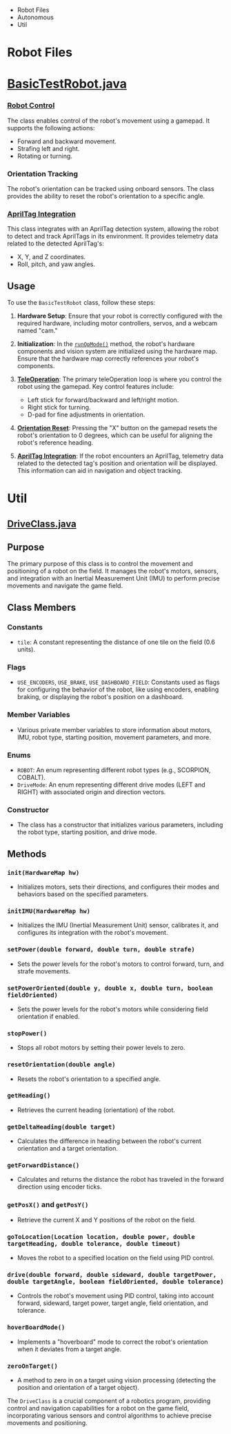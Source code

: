 - Robot Files
- Autonomous
- Util

# Robot Files
# [BasicTestRobot.java](https://github.com/SciFighters/FtcRobotController/blob/dev/TeamCode/src/main/java/org/firstinspires/ftc/teamcode/centerstage/BasicTestRobot.java)

### [Robot Control](https://github.com/SciFighters/FtcRobotController/blob/dev/TeamCode/src/main/java/org/firstinspires/ftc/teamcode/centerstage/BasicTestRobot.java#L54)

The class enables control of the robot's movement using a gamepad. It supports the following actions:
- Forward and backward movement.
- Strafing left and right.
- Rotating or turning.

### Orientation Tracking

The robot's orientation can be tracked using onboard sensors. The class provides the ability to reset the robot's orientation to a specific angle.

### [AprilTag Integration](https://github.com/SciFighters/FtcRobotController/blob/dev/TeamCode/src/main/java/org/firstinspires/ftc/teamcode/centerstage/BasicTestRobot.java#L63)

This class integrates with an AprilTag detection system, allowing the robot to detect and track AprilTags in its environment. It provides telemetry data related to the detected AprilTag's:
- X, Y, and Z coordinates.
- Roll, pitch, and yaw angles.

## Usage

To use the `BasicTestRobot` class, follow these steps:

1. **Hardware Setup**: Ensure that your robot is correctly configured with the required hardware, including motor controllers, servos, and a webcam named "cam."

2. **Initialization**: In the [`runOpMode()`](https://github.com/SciFighters/FtcRobotController/blob/dev/TeamCode/src/main/java/org/firstinspires/ftc/teamcode/centerstage/BasicTestRobot.java#L20) method, the robot's hardware components and vision system are initialized using the hardware map. Ensure that the hardware map correctly references your robot's components.

3. [**TeleOperation**](https://github.com/SciFighters/FtcRobotController/blob/dev/TeamCode/src/main/java/org/firstinspires/ftc/teamcode/centerstage/BasicTestRobot.java#L54): The primary teleOperation loop is where you control the robot using the gamepad. Key control features include:
   - Left stick for forward/backward and left/right motion.
   - Right stick for turning.
   - D-pad for fine adjustments in orientation.

4. [**Orientation Reset**](https://github.com/SciFighters/FtcRobotController/blob/dev/TeamCode/src/main/java/org/firstinspires/ftc/teamcode/centerstage/BasicTestRobot.java#L39): Pressing the "X" button on the gamepad resets the robot's orientation to 0 degrees, which can be useful for aligning the robot's reference heading.

5. [**AprilTag Integration**](https://github.com/SciFighters/FtcRobotController/blob/dev/TeamCode/src/main/java/org/firstinspires/ftc/teamcode/centerstage/BasicTestRobot.java#L63): If the robot encounters an AprilTag, telemetry data related to the detected tag's position and orientation will be displayed. This information can aid in navigation and object tracking.

# Util
## [DriveClass.java](https://github.com/SciFighters/FtcRobotController/blob/dev/TeamCode/src/main/java/org/firstinspires/ftc/teamcode/centerstage/util/DriveClass.java)
## Purpose
The primary purpose of this class is to control the movement and positioning of a robot on the field. It manages the robot's motors, sensors, and integration with an Inertial Measurement Unit (IMU) to perform precise movements and navigate the game field.

## Class Members

### Constants
- `tile`: A constant representing the distance of one tile on the field (0.6 units).

### Flags
- `USE_ENCODERS`, `USE_BRAKE`, `USE_DASHBOARD_FIELD`: Constants used as flags for configuring the behavior of the robot, like using encoders, enabling braking, or displaying the robot's position on a dashboard.

### Member Variables
- Various private member variables to store information about motors, IMU, robot type, starting position, movement parameters, and more.

### Enums
- `ROBOT`: An enum representing different robot types (e.g., SCORPION, COBALT).
- `DriveMode`: An enum representing different drive modes (LEFT and RIGHT) with associated origin and direction vectors.

### Constructor
- The class has a constructor that initializes various parameters, including the robot type, starting position, and drive mode.

## Methods

### `init(HardwareMap hw)`
- Initializes motors, sets their directions, and configures their modes and behaviors based on the specified parameters.

### `initIMU(HardwareMap hw)`
- Initializes the IMU (Inertial Measurement Unit) sensor, calibrates it, and configures its integration with the robot's movement.

### `setPower(double forward, double turn, double strafe)`
- Sets the power levels for the robot's motors to control forward, turn, and strafe movements.

### `setPowerOriented(double y, double x, double turn, boolean fieldOriented)`
- Sets the power levels for the robot's motors while considering field orientation if enabled.

### `stopPower()`
- Stops all robot motors by setting their power levels to zero.

### `resetOrientation(double angle)`
- Resets the robot's orientation to a specified angle.

### `getHeading()`
- Retrieves the current heading (orientation) of the robot.

### `getDeltaHeading(double target)`
- Calculates the difference in heading between the robot's current orientation and a target orientation.

### `getForwardDistance()`
- Calculates and returns the distance the robot has traveled in the forward direction using encoder ticks.

### `getPosX()` and `getPosY()`
- Retrieve the current X and Y positions of the robot on the field.

### `goToLocation(Location location, double power, double targetHeading, double tolerance, double timeout)`
- Moves the robot to a specified location on the field using PID control.

### `drive(double forward, double sideward, double targetPower, double targetAngle, boolean fieldOriented, double tolerance)`
- Controls the robot's movement using PID control, taking into account forward, sideward, target power, target angle, field orientation, and tolerance.

### `hoverBoardMode()`
- Implements a "hoverboard" mode to correct the robot's orientation when it deviates from a target angle.

### `zeroOnTarget()`
- A method to zero in on a target using vision processing (detecting the position and orientation of a target object).
  
The `DriveClass` is a crucial component of a robotics program, providing control and navigation capabilities for a robot on the game field, incorporating various sensors and control algorithms to achieve precise movements and positioning.
